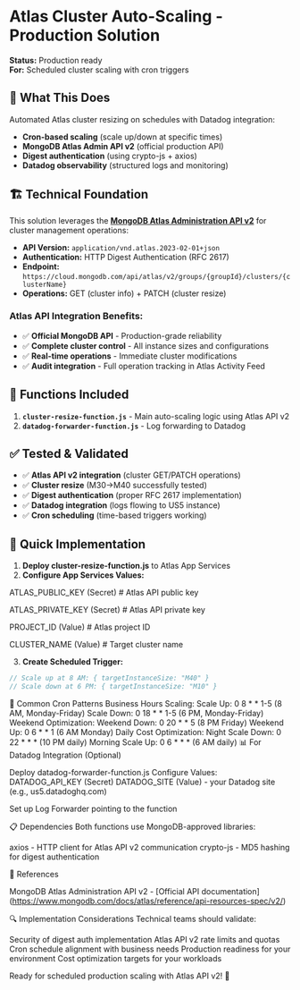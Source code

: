 # Atlas Cluster Auto-Scaling - Production Solution

**Status:** Production ready  
**For:** Scheduled cluster scaling with cron triggers

## 🎯 What This Does

Automated Atlas cluster resizing on schedules with Datadog integration:
- **Cron-based scaling** (scale up/down at specific times)
- **MongoDB Atlas Admin API v2** (official production API)
- **Digest authentication** (using crypto-js + axios)
- **Datadog observability** (structured logs and monitoring)

## 🏗️ Technical Foundation

This solution leverages the **[MongoDB Atlas Administration API v2](https://www.mongodb.com/docs/atlas/reference/api-resources-spec/v2/)** for cluster management operations:

- **API Version:** `application/vnd.atlas.2023-02-01+json`
- **Authentication:** HTTP Digest Authentication (RFC 2617)
- **Endpoint:** `https://cloud.mongodb.com/api/atlas/v2/groups/{groupId}/clusters/{clusterName}`
- **Operations:** GET (cluster info) + PATCH (cluster resize)

### Atlas API Integration Benefits:
- ✅ **Official MongoDB API** - Production-grade reliability
- ✅ **Complete cluster control** - All instance sizes and configurations
- ✅ **Real-time operations** - Immediate cluster modifications
- ✅ **Audit integration** - Full operation tracking in Atlas Activity Feed

## 🔧 Functions Included

1. **`cluster-resize-function.js`** - Main auto-scaling logic using Atlas API v2
2. **`datadog-forwarder-function.js`** - Log forwarding to Datadog

## ✅ Tested & Validated

- ✅ **Atlas API v2 integration** (cluster GET/PATCH operations)
- ✅ **Cluster resize** (M30→M40 successfully tested)
- ✅ **Digest authentication** (proper RFC 2617 implementation)
- ✅ **Datadog integration** (logs flowing to US5 instance)
- ✅ **Cron scheduling** (time-based triggers working)

## 🚀 Quick Implementation

1. **Deploy cluster-resize-function.js** to Atlas App Services
2. **Configure App Services Values:**

ATLAS_PUBLIC_KEY (Secret)    # Atlas API public key

ATLAS_PRIVATE_KEY (Secret)   # Atlas API private key

PROJECT_ID (Value)           # Atlas project ID

CLUSTER_NAME (Value)         # Target cluster name

3. **Create Scheduled Trigger:**
```javascript
// Scale up at 8 AM: { targetInstanceSize: "M40" }
// Scale down at 6 PM: { targetInstanceSize: "M10" }
```
📅 Common Cron Patterns
Business Hours Scaling:
Scale Up:   0 8 * * 1-5    (8 AM, Monday-Friday)
Scale Down: 0 18 * * 1-5   (6 PM, Monday-Friday)
Weekend Optimization:
Weekend Down: 0 20 * * 5   (8 PM Friday)
Weekend Up:   0 6 * * 1    (6 AM Monday)
Daily Cost Optimization:
Night Scale Down: 0 22 * * *  (10 PM daily)
Morning Scale Up: 0 6 * * *   (6 AM daily)
📊 For Datadog Integration (Optional)

Deploy datadog-forwarder-function.js
Configure Values:
DATADOG_API_KEY (Secret)
DATADOG_SITE (Value) - your Datadog site (e.g., us5.datadoghq.com)

Set up Log Forwarder pointing to the function

📋 Dependencies
Both functions use MongoDB-approved libraries:

axios - HTTP client for Atlas API v2 communication
crypto-js - MD5 hashing for digest authentication

🔗 References

MongoDB Atlas Administration API v2 - [Official API documentation] (https://www.mongodb.com/docs/atlas/reference/api-resources-spec/v2/)

🔍 Implementation Considerations
Technical teams should validate:

Security of digest auth implementation
Atlas API v2 rate limits and quotas
Cron schedule alignment with business needs
Production readiness for your environment
Cost optimization targets for your workloads


Ready for scheduled production scaling with Atlas API v2! 🎯
